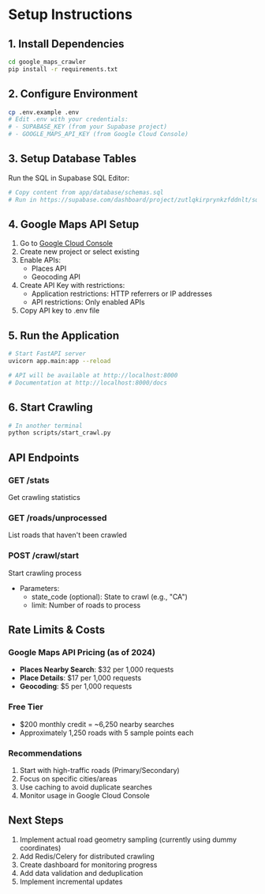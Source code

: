 # Setup Instructions

## 1. Install Dependencies
```bash
cd google_maps_crawler
pip install -r requirements.txt
```

## 2. Configure Environment
```bash
cp .env.example .env
# Edit .env with your credentials:
# - SUPABASE_KEY (from your Supabase project)
# - GOOGLE_MAPS_API_KEY (from Google Cloud Console)
```

## 3. Setup Database Tables
Run the SQL in Supabase SQL Editor:
```bash
# Copy content from app/database/schemas.sql
# Run in https://supabase.com/dashboard/project/zutlqkirprynkzfddnlt/sql
```

## 4. Google Maps API Setup
1. Go to [Google Cloud Console](https://console.cloud.google.com)
2. Create new project or select existing
3. Enable APIs:
   - Places API
   - Geocoding API
4. Create API Key with restrictions:
   - Application restrictions: HTTP referrers or IP addresses
   - API restrictions: Only enabled APIs
5. Copy API key to .env file

## 5. Run the Application
```bash
# Start FastAPI server
uvicorn app.main:app --reload

# API will be available at http://localhost:8000
# Documentation at http://localhost:8000/docs
```

## 6. Start Crawling
```bash
# In another terminal
python scripts/start_crawl.py
```

## API Endpoints

### GET /stats
Get crawling statistics

### GET /roads/unprocessed
List roads that haven't been crawled

### POST /crawl/start
Start crawling process
- Parameters:
  - state_code (optional): State to crawl (e.g., "CA")
  - limit: Number of roads to process

## Rate Limits & Costs

### Google Maps API Pricing (as of 2024)
- **Places Nearby Search**: $32 per 1,000 requests
- **Place Details**: $17 per 1,000 requests
- **Geocoding**: $5 per 1,000 requests

### Free Tier
- $200 monthly credit = ~6,250 nearby searches
- Approximately 1,250 roads with 5 sample points each

### Recommendations
1. Start with high-traffic roads (Primary/Secondary)
2. Focus on specific cities/areas
3. Use caching to avoid duplicate searches
4. Monitor usage in Google Cloud Console

## Next Steps
1. Implement actual road geometry sampling (currently using dummy coordinates)
2. Add Redis/Celery for distributed crawling
3. Create dashboard for monitoring progress
4. Add data validation and deduplication
5. Implement incremental updates